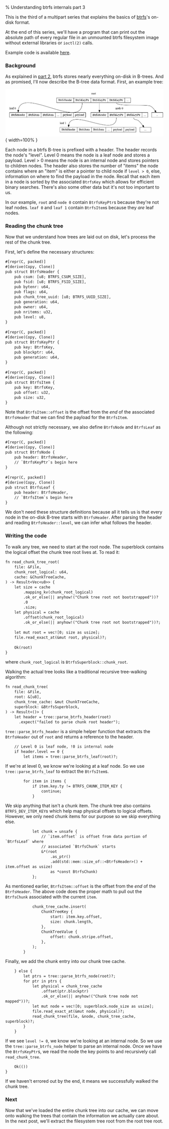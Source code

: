 % Understanding btrfs internals part 3

This is the third of a multipart series that explains the basics of
[btrfs][0]'s on-disk format.

At the end of this series, we'll have a program that can print out the absolute
path of every regular file in an unmounted btrfs filesystem image without
external libraries or `ioctl(2)` calls.

Example code is available [here][1].

### Background

As explained in [part 2][2], btrfs stores nearly everything on-disk in B-trees.
And as promised, I'll now describe the B-tree data format. First, an example tree:

![](../examples/btrfs-internals-3/tree.png){ width=100% }

Each node in a btrfs B-tree is prefixed with a header. The header records the
node's "level". Level 0 means the node is a leaf node and stores a payload.
Level > 0 means the node is an internal node and stores pointers to children
nodes.  The header also stores the number of "items" the node contains where an
"item" is either a pointer to child node if `level > 0`, else, information on
where to find the payload in the node. Recall that each item in a node is
sorted by the associated `BtrfsKey` which allows for efficient binary searches.
There's also some other data but it's not too important to us.

In our example, `root` and `node 0` contain `BtrfsKeyPtr`s because they're not
leaf nodes. `leaf 0` and `leaf 1` contain `BtrfsItem`s because they _are_ leaf
nodes.

### Reading the chunk tree

Now that we understand how trees are laid out on disk, let's process the rest of
the chunk tree.

First, let's define the necessary structures:

``` {#function .rust}
#[repr(C, packed)]
#[derive(Copy, Clone)]
pub struct BtrfsHeader {
    pub csum: [u8; BTRFS_CSUM_SIZE],
    pub fsid: [u8; BTRFS_FSID_SIZE],
    pub bytenr: u64,
    pub flags: u64,
    pub chunk_tree_uuid: [u8; BTRFS_UUID_SIZE],
    pub generation: u64,
    pub owner: u64,
    pub nritems: u32,
    pub level: u8,
}

#[repr(C, packed)]
#[derive(Copy, Clone)]
pub struct BtrfsKeyPtr {
    pub key: BtrfsKey,
    pub blockptr: u64,
    pub generation: u64,
}

#[repr(C, packed)]
#[derive(Copy, Clone)]
pub struct BtrfsItem {
    pub key: BtrfsKey,
    pub offset: u32,
    pub size: u32,
}
```

Note that `BtrfsItem::offset` is the offset from the _end_ of the associated
`BtrfsHeader` that we can find the payload for the `BtrfsItem`.

Although not strictly necessary, we also define `BtrfsNode` and `BtrfsLeaf` as
the following:

```{#function .rust}
#[repr(C, packed)]
#[derive(Copy, Clone)]
pub struct BtrfsNode {
    pub header: BtrfsHeader,
    // `BtrfsKeyPtr`s begin here
}

#[repr(C, packed)]
#[derive(Copy, Clone)]
pub struct BtrfsLeaf {
    pub header: BtrfsHeader,
    // `BtrfsItem`s begin here
}
```

We don't need these structure definitions because all it tells us is that every
node in the on-disk B-tree starts with `BtrfsHeader`. After parsing the header
and reading `BtrfsHeader::level`, we can infer what follows the header.

### Writing the code

To walk any tree, we need to start at the root node. The superblock contains the logical offset
the chunk tree root lives at. To read it:

```{#function .rust}
fn read_chunk_tree_root(
    file: &File,
    chunk_root_logical: u64,
    cache: &ChunkTreeCache,
) -> Result<Vec<u8>> {
    let size = cache
        .mapping_kv(chunk_root_logical)
        .ok_or_else(|| anyhow!("Chunk tree root not bootstrapped"))?
        .0
        .size;
    let physical = cache
        .offset(chunk_root_logical)
        .ok_or_else(|| anyhow!("Chunk tree root not bootstrapped"))?;

    let mut root = vec![0; size as usize];
    file.read_exact_at(&mut root, physical)?;

    Ok(root)
}
```

where `chunk_root_logical` is `BtrfsSuperblock::chunk_root`.

Walking the actual tree looks like a traditional recursive tree-walking
algorithm:

```{#function .rust}
fn read_chunk_tree(
    file: &File,
    root: &[u8],
    chunk_tree_cache: &mut ChunkTreeCache,
    superblock: &BtrfsSuperblock,
) -> Result<()> {
    let header = tree::parse_btrfs_header(root)
      .expect("failed to parse chunk root header");
```

`tree::parse_btrfs_header` is a simple helper function that extracts the
`BtrfsHeader` out of `root` and returns a reference to the header.

```{#function .rust}
    // Level 0 is leaf node, !0 is internal node
    if header.level == 0 {
        let items = tree::parse_btrfs_leaf(root)?;
```

If we're at level 0, we know we're looking at a leaf node. So we use
`tree::parse_btrfs_leaf` to extract the `BtrfsItem`s.

```{#function .rust}
        for item in items {
            if item.key.ty != BTRFS_CHUNK_ITEM_KEY {
                continue;
            }
```

We skip anything that isn't a chunk item. The chunk tree also contains
`BTRFS_DEV_ITEM_KEY`s which help map physical offsets to logical offsets.
However, we only need chunk items for our purpose so we skip everything else.

```{#function .rust}
            let chunk = unsafe {
                // `item.offset` is offset from data portion of `BtrfsLeaf` where
                // associated `BtrfsChunk` starts
                &*(root
                    .as_ptr()
                    .add(std::mem::size_of::<BtrfsHeader>() + item.offset as usize)
                    as *const BtrfsChunk)
            };
```

As mentioned earlier, `BtrfsItem::offset` is the offset from the _end_ of the
`BtrfsHeader`. The above code does the proper math to pull out the `BtrfsChunk`
associated with the current `item`.

```{#function .rust}
            chunk_tree_cache.insert(
                ChunkTreeKey {
                    start: item.key.offset,
                    size: chunk.length,
                },
                ChunkTreeValue {
                    offset: chunk.stripe.offset,
                },
            );
        }
```

Finally, we add the chunk entry into our chunk tree cache.

```{#function .rust}
    } else {
        let ptrs = tree::parse_btrfs_node(root)?;
        for ptr in ptrs {
            let physical = chunk_tree_cache
                .offset(ptr.blockptr)
                .ok_or_else(|| anyhow!("Chunk tree node not mapped"))?;
            let mut node = vec![0; superblock.node_size as usize];
            file.read_exact_at(&mut node, physical)?;
            read_chunk_tree(file, &node, chunk_tree_cache, superblock)?;
        }
    }
```

If we see `level != 0`, we know we're looking at an internal node. So we use
the `tree::parse_btrfs_node` helper to parse an internal node. Once we have the
`BtrfsKeyPtr`s, we read the node the key points to and recursively call
`read_chunk_tree`.

```{#function .rust}
    Ok(())
}
```

If we haven't errored out by the end, it means we successfully walked the chunk
tree.

### Next

Now that we've loaded the entire chunk tree into our cache, we can move onto
walking the trees that contain the information we actually care about. In the
next post, we'll extract the filesystem tree root from the root tree root.


[0]: https://en.wikipedia.org/wiki/Btrfs
[1]: https://github.com/danobi/btrfs-walk
[2]: btrfs-internals-2.html

